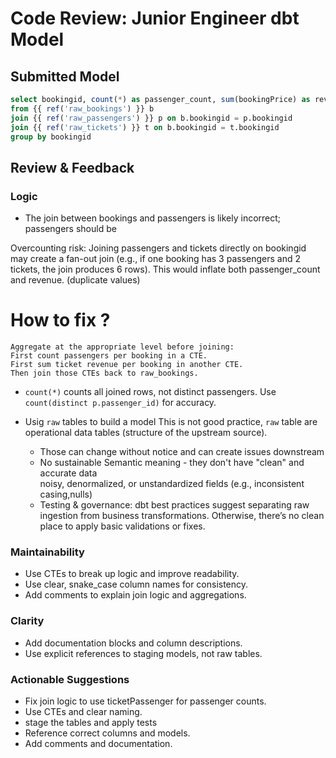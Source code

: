 # Code Review: Junior Engineer dbt Model

## Submitted Model
```sql
select bookingid, count(*) as passenger_count, sum(bookingPrice) as revenue
from {{ ref('raw_bookings') }} b
join {{ ref('raw_passengers') }} p on b.bookingid = p.bookingid
join {{ ref('raw_tickets') }} t on b.bookingid = t.bookingid
group by bookingid
```

## Review & Feedback

### Logic
- The join between bookings and passengers is likely incorrect; passengers should be 

Overcounting risk: Joining passengers and tickets directly on bookingid may create a fan-out join  (e.g., if one booking has 3 passengers and 2 tickets, the join produces 6 rows). This would inflate both passenger_count and revenue. (duplicate values)
 # How to fix ? 
    Aggregate at the appropriate level before joining:
    First count passengers per booking in a CTE.
    First sum ticket revenue per booking in another CTE.
    Then join those CTEs back to raw_bookings.


- `count(*)` counts all joined rows, not distinct passengers. Use `count(distinct p.passenger_id)` for accuracy.

- Usig `raw` tables to build a model
    This is not good practice, `raw` table are operational data tables (structure of the upstream source). 
    - Those can change without notice and can create issues downstream  
    - No sustainable Semantic meaning - they don't  have "clean" and accurate data  
    noisy, denormalized, or unstandardized fields (e.g., inconsistent casing,nulls)
    - Testing & governance: dbt best practices suggest separating raw ingestion from
      business transformations. Otherwise, there’s no clean place to apply basic validations or fixes. 
### Maintainability
- Use CTEs to break up logic and improve readability.
- Use clear, snake_case column names for consistency.
- Add comments to explain join logic and aggregations.

### Clarity
- Add documentation blocks and column descriptions.
- Use explicit references to staging models, not raw tables.

### Actionable Suggestions
- Fix join logic to use ticketPassenger for passenger counts.
- Use CTEs and clear naming.
- stage the tables and apply tests 
- Reference correct columns and models.
- Add comments and documentation.
